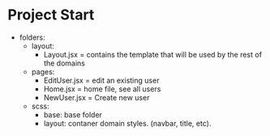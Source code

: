 # Project Start

- folders:
  - layout:
    - Layout.jsx = contains the template that will be used by the rest of the domains
  - pages:
    - EditUser.jsx = edit an existing user
    - Home.jsx = home file, see all users
    - NewUser.jsx = Create new user
  - scss:
    - base: base folder
    - layout: contaner domain styles. (navbar, title, etc).
